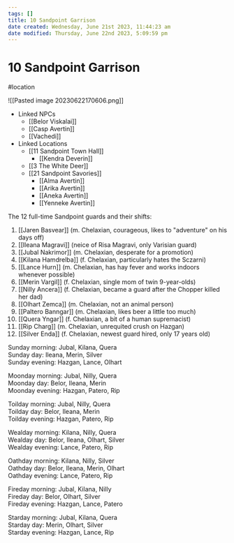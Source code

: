 ```yaml
---
tags: []
title: 10 Sandpoint Garrison
date created: Wednesday, June 21st 2023, 11:44:23 am
date modified: Thursday, June 22nd 2023, 5:09:59 pm
---
```


# 10 Sandpoint Garrison

#location

![[Pasted image 20230622170606.png]]

- Linked NPCs
	- [[Belor Viskalai]]
	- [[Casp Avertin]]
	- [[Vachedi]]
- Linked Locations  
	- [[11 Sandpoint Town Hall]]  
		- [[Kendra Deverin]]
	- [[3 The White Deer]]
	- [[21 Sandpoint Savories]]
		- [[Alma Avertin]]
		- [[Arika Avertin]]
		- [[Aneka Avertin]]
		- [[Yenneke Avertin]]

The 12 full-time Sandpoint guards and their shifts:  

1. [[Jaren Basvear]] (m. Chelaxian, courageous, likes to "adventure" on his days off) 
2. [[Ileana Magravi]] (neice of Risa Magravi, only Varisian guard)
3. [[Jubal Nakrimor]] (m. Chelaxian, desperate for a promotion)
4. [[Kilana Hamdrelba]] (f. Chelaxian, particularly hates the Sczarni)
5. [[Lance Hurn]] (m. Chelaxian, has hay fever and works indoors whenever possible)
6. [[Merin Vargil]] (f. Chelaxian, single mom of twin 9-year-olds)
7. [[Nilly Ancera]] (f. Chelaxian, became a guard after the Chopper killed her dad)
8. [[Olhart Zemca]] (m. Chelaxian, not an animal person)
9. [[Paltero Banngar]] (m. Chelaxian, likes beer a little too much)
10. [[Quera Yngar]] (f. Chelaxian, a bit of a human supremacist)
11. [[Rip Charg]] (m. Chelaxian, unrequited crush on Hazgan)
12. [[Silver Enda]] (f. Chelaxian, newest guard hired, only 17 years old)

Sunday morning: Jubal, Kilana, Quera  
Sunday day: Ileana, Merin, Silver  
Sunday evening: Hazgan, Lance, Olhart

Moonday morning: Jubal, Nilly, Quera  
Moonday day: Belor, Ileana, Merin  
Moonday evening: Hazgan, Patero, Rip

Toilday morning: Jubal, Nilly, Quera  
Toilday day: Belor, Ileana, Merin  
Toilday evening: Hazgan, Patero, Rip

Wealday morning: Kilana, Nilly, Quera  
Wealday day: Belor, Ileana, Olhart, Silver  
Wealday evening: Lance, Patero, Rip

Oathday morning: Kilana, Nilly, Silver  
Oathday day: Belor, Ileana, Merin, Olhart  
Oathday evening: Lance, Patero, Rip

Fireday morning: Jubal, Kilana, Nilly  
Fireday day: Belor, Olhart, Silver  
Fireday evening: Hazgan, Lance, Patero

Starday morning: Jubal, Kilana, Quera  
Starday day: Merin, Olhart, Silver  
Starday evening: Hazgan, Lance, Rip
